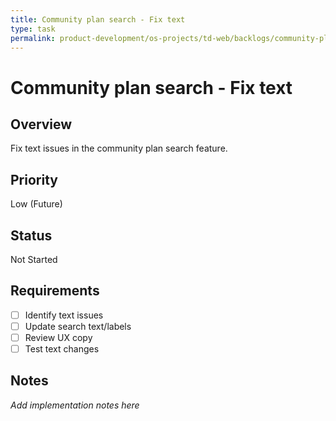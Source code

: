```yaml
---
title: Community plan search - Fix text
type: task
permalink: product-development/os-projects/td-web/backlogs/community-plan-search-fix-text
---
```


# Community plan search - Fix text

## Overview
Fix text issues in the community plan search feature.

## Priority
Low (Future)

## Status
Not Started

## Requirements
- [ ] Identify text issues
- [ ] Update search text/labels
- [ ] Review UX copy
- [ ] Test text changes

## Notes
_Add implementation notes here_